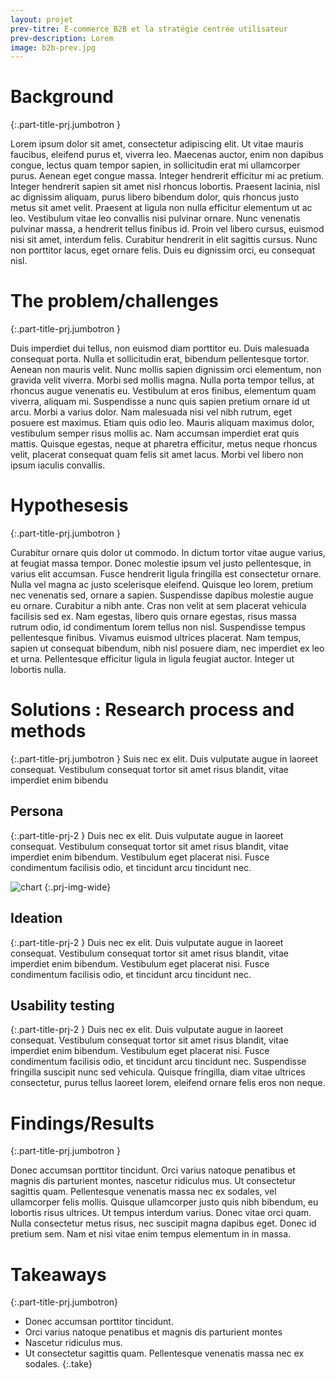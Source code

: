 ```yaml
---
layout: projet
prev-titre: E-commerce B2B et la stratégie centrée utilisateur
prev-description: Lorem
image: b2b-prev.jpg
---
```

# Background
{:.part-title-prj.jumbotron }

Lorem ipsum dolor sit amet, consectetur adipiscing elit. Ut vitae mauris faucibus, eleifend purus et, viverra leo. Maecenas auctor, enim non dapibus congue, lectus quam tempor sapien, in sollicitudin erat mi ullamcorper purus. Aenean eget congue massa. Integer hendrerit efficitur mi ac pretium. Integer hendrerit sapien sit amet nisl rhoncus lobortis. Praesent lacinia, nisl ac dignissim aliquam, purus libero bibendum dolor, quis rhoncus justo metus sit amet velit. Praesent at ligula non nulla efficitur elementum ut ac leo. Vestibulum vitae leo convallis nisi pulvinar ornare. Nunc venenatis pulvinar massa, a hendrerit tellus finibus id. Proin vel libero cursus, euismod nisi sit amet, interdum felis. Curabitur hendrerit in elit sagittis cursus. Nunc non porttitor lacus, eget ornare felis. Duis eu dignissim orci, eu consequat nisl.


# The problem/challenges
{:.part-title-prj.jumbotron }

Duis imperdiet dui tellus, non euismod diam porttitor eu. Duis malesuada consequat porta. Nulla et sollicitudin erat, bibendum pellentesque tortor. Aenean non mauris velit. Nunc mollis sapien dignissim orci elementum, non gravida velit viverra. Morbi sed mollis magna. Nulla porta tempor tellus, at rhoncus augue venenatis eu. Vestibulum at eros finibus, elementum quam viverra, aliquam mi. Suspendisse a nunc quis sapien pretium ornare id ut arcu. Morbi a varius dolor. Nam malesuada nisi vel nibh rutrum, eget posuere est maximus. Etiam quis odio leo. Mauris aliquam maximus dolor, vestibulum semper risus mollis ac. Nam accumsan imperdiet erat quis mattis. Quisque egestas, neque at pharetra efficitur, metus neque rhoncus velit, placerat consequat quam felis sit amet lacus. Morbi vel libero non ipsum iaculis convallis.


# Hypothesesis
{:.part-title-prj.jumbotron }

Curabitur ornare quis dolor ut commodo. In dictum tortor vitae augue varius, at feugiat massa tempor. Donec molestie ipsum vel justo pellentesque, in varius elit accumsan. Fusce hendrerit ligula fringilla est consectetur ornare. Nulla vel magna ac justo scelerisque eleifend. Quisque leo lorem, pretium nec venenatis sed, ornare a sapien. Suspendisse dapibus molestie augue eu ornare. Curabitur a nibh ante. Cras non velit at sem placerat vehicula facilisis sed ex. Nam egestas, libero quis ornare egestas, risus massa rutrum odio, id condimentum lorem tellus non nisl. Suspendisse tempus pellentesque finibus. Vivamus euismod ultrices placerat. Nam tempus, sapien ut consequat bibendum, nibh nisl posuere diam, nec imperdiet ex leo et urna. Pellentesque efficitur ligula in ligula feugiat auctor. Integer ut lobortis nulla.


# Solutions : Research process and methods
{:.part-title-prj.jumbotron }
Suis nec ex elit. Duis vulputate augue in laoreet consequat. Vestibulum consequat tortor sit amet risus blandit, vitae imperdiet enim bibendu
## Persona
{:.part-title-prj-2 }
Duis nec ex elit. Duis vulputate augue in laoreet consequat. Vestibulum consequat tortor sit amet risus blandit, vitae imperdiet enim bibendum. Vestibulum eget placerat nisi. Fusce condimentum facilisis odio, et tincidunt arcu tincidunt nec.

![chart](https://docs.moodle.org/dev/images_dev/c/c5/bar_chart.png)
{:.prj-img-wide}

## Ideation
{:.part-title-prj-2 }
Duis nec ex elit. Duis vulputate augue in laoreet consequat. Vestibulum consequat tortor sit amet risus blandit, vitae imperdiet enim bibendum. Vestibulum eget placerat nisi. Fusce condimentum facilisis odio, et tincidunt arcu tincidunt nec.
## Usability testing
{:.part-title-prj-2 }
Duis nec ex elit. Duis vulputate augue in laoreet consequat. Vestibulum consequat tortor sit amet risus blandit, vitae imperdiet enim bibendum. Vestibulum eget placerat nisi. Fusce condimentum facilisis odio, et tincidunt arcu tincidunt nec. Suspendisse fringilla suscipit nunc sed vehicula. Quisque fringilla, diam vitae ultrices consectetur, purus tellus laoreet lorem, eleifend ornare felis eros non neque.


# Findings/Results
{:.part-title-prj.jumbotron }

Donec accumsan porttitor tincidunt. Orci varius natoque penatibus et magnis dis parturient montes, nascetur ridiculus mus. Ut consectetur sagittis quam. Pellentesque venenatis massa nec ex sodales, vel ullamcorper felis mollis. Quisque ullamcorper justo quis nibh bibendum, eu lobortis risus ultrices. Ut tempus interdum varius. Donec vitae orci quam. Nulla consectetur metus risus, nec suscipit magna dapibus eget. Donec id pretium sem. Nam et nisi vitae enim tempus elementum in in massa. 


# Takeaways
{:.part-title-prj.jumbotron}

- Donec accumsan porttitor tincidunt. 
- Orci varius natoque penatibus et magnis dis parturient montes
- Nascetur ridiculus mus.
- Ut consectetur sagittis quam. Pellentesque venenatis massa nec ex sodales.
{:.take}